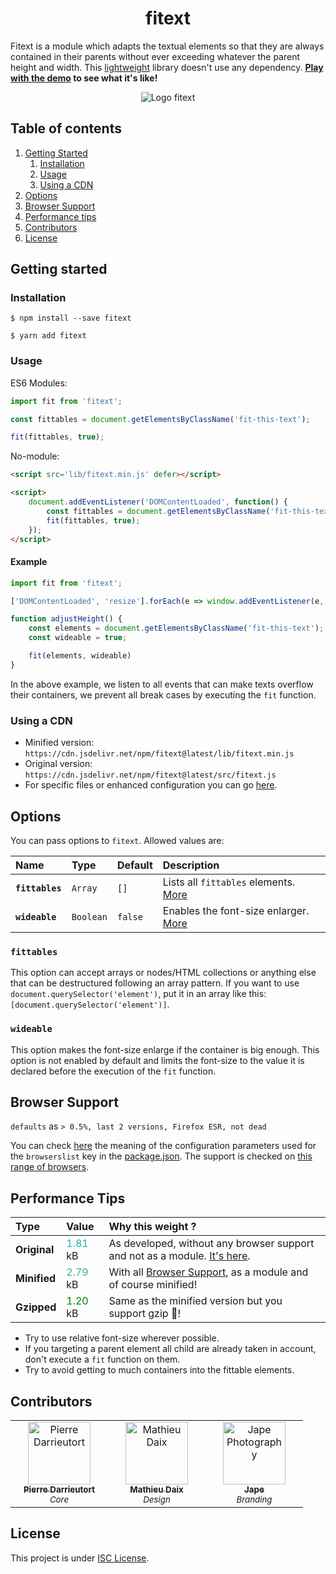<h1 align="center">fitext</h1>

Fitext is a module which adapts the textual elements so that they are always contained in their parents without ever exceeding whatever the parent height and width. This [lightweight](#performance-tips) library doesn't use any dependency. **[Play with the demo](https://pierredarrieutort.github.io/fitext/) to see what it's like!**

<div align="center">
    <img src="./src/img/fitext_logo.jpg" alt="Logo fitext">
</div>

## Table of contents

1. [Getting Started](#getting-started)
    1. [Installation](#installation)
    1. [Usage](#usage)
    1. [Using a CDN](#using-a-cdn)
1. [Options](#options)
1. [Browser Support](#browser-suport)
1. [Performance tips](#performance-tips)
1. [Contributors](#contributors)
1. [License](#license)

## Getting started

### Installation

```shell
$ npm install --save fitext
```
```shell
$ yarn add fitext
```

### Usage

ES6 Modules:
```js
import fit from 'fitext';

const fittables = document.getElementsByClassName('fit-this-text');

fit(fittables, true);
```

No-module:
```html
<script src='lib/fitext.min.js' defer></script>

<script>
    document.addEventListener('DOMContentLoaded', function() {
        const fittables = document.getElementsByClassName('fit-this-text');
        fit(fittables, true);
    });
</script>
```

#### Example

```js
import fit from 'fitext';

['DOMContentLoaded', 'resize'].forEach(e => window.addEventListener(e, adjustHeight));

function adjustHeight() {
    const elements = document.getElementsByClassName('fit-this-text');
    const wideable = true;

    fit(elements, wideable)
}
```

In the above example, we listen to all events that can make texts overflow their containers, we prevent all break cases by executing the `fit` function.

### Using a CDN

- Minified version: `https://cdn.jsdelivr.net/npm/fitext@latest/lib/fitext.min.js`
- Original version: `https://cdn.jsdelivr.net/npm/fitext@latest/src/fitext.js`
- For specific files or enhanced configuration you can go [here](https://www.jsdelivr.com/package/npm/fitext).


## Options

You can pass options to `fitext`. Allowed values are:

| Name             | Type      | Default | Description |
| :--------------- | :-------- | :------ | :---------- |
| **`fittables`**  | `Array`   | `[]`    | Lists all `fittables` elements. [More](#fittables)|
| **`wideable`**   | `Boolean` | `false` | Enables the font-size enlarger. [More](#wideable)|

### `fittables`

This option can accept arrays or nodes/HTML collections or anything else that can be destructured following an array pattern. If you want to use `document.querySelector('element')`, put it in an array like this: `[document.querySelector('element')]`.

### `wideable`

This option makes the font-size enlarge if the container is big enough. This option is not enabled by default and limits the font-size to the value it is declared before the execution of the `fit` function.

## Browser Support

`defaults` as `> 0.5%, last 2 versions, Firefox ESR, not dead`

You can check [here](https://github.com/browserslist/browserslist#queries) the meaning of the configuration parameters used for the `browserslist` key in the [package.json](package.json).
The support is checked on [this range of browsers](https://browserl.ist/?q=defaults).

## Performance Tips

| Type         | Value | Why this weight ? |
| :----------- |:----- | :---------------- |
| **Original** | <span style="color: lightseagreen">1.81</span> kB | As developed, without any browser support and not as a module. [It's here](src/fitext.js "Get the file"). |
| **Minified** | <span style="color: mediumseagreen">2.79</span> kB | With all [Browser Support](#browser-suport), as a module and of course minified! |
| **Gzipped**  | <span style="color: green">1.20</span> kB | Same as the minified version but you support gzip 🎉! |

- Try to use relative font-size wherever possible.
- If you targeting a parent element all child are already taken in account, don't execute a `fit` function on them.
- Try to avoid getting to much containers into the fittable elements.

## Contributors

<table>
    <tbody>
        <tr>
            <td align="center" width="140">
                <a href="https://github.com/pierredarrieutort">
                    <img src="https://avatars0.githubusercontent.com/u/25182438?s=460&amp;v=4" alt="Pierre Darrieutort" width="100px;" />
                    <br />
                    <sub><strong>Pierre Darrieutort</strong></sub>
                </a><br>
                    <sub><i>Core</i></sub>
            </td>
            <td align="center" width="140">
                <a href="https://github.com/mathieudaix">
                    <img src="https://scontent.xx.fbcdn.net/v/t1.15752-9/95019821_1336186823257776_6091369584101687296_n.jpg?_nc_cat=109&_nc_sid=b96e70&_nc_ohc=vzl7zKAyKi0AX9JY36K&_nc_ad=z-m&_nc_cid=0&_nc_zor=9&_nc_ht=scontent.xx&oh=c0b399312a81efd43099d87ea03d8b37&oe=5ECFC9AF" alt="Mathieu Daix" width="100px;" />
                    <br />
                    <sub><strong>Mathieu Daix</strong></sub>
                </a><br>
                    <sub><i>Design</i></sub>
            </td>
            <td align="center" width="140">
                <a href=https://www.instagram.com/jape_photography/">
                    <img src="https://scontent-cdg2-1.cdninstagram.com/v/t51.2885-19/s150x150/87216381_788522074974374_7740995681304707072_n.jpg?_nc_ht=scontent-cdg2-1.cdninstagram.com&_nc_ohc=skjsIYhclVgAX9ewtZk&oh=17baa04f8587b0089e9b2e22ef0624e1&oe=5ED93384" alt="Jape Photography" width="100px;" />
                    <br />
                    <sub><strong>Jape</strong></sub>
                </a><br>
                    <sub><i>Branding</i></sub>
            </td>
        </tr>
    </tbody>
</table>

## License

This project is under [ISC License](LICENSE.md).
